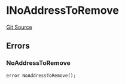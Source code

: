 # INoAddressToRemove
[Git Source](https://github.com/thrackle-io/tron/blob/a0f5ead5c8fc9d4614336dc446184e42c1f4b0fa/src/common/IErrors.sol)


## Errors
### NoAddressToRemove

```solidity
error NoAddressToRemove();
```

